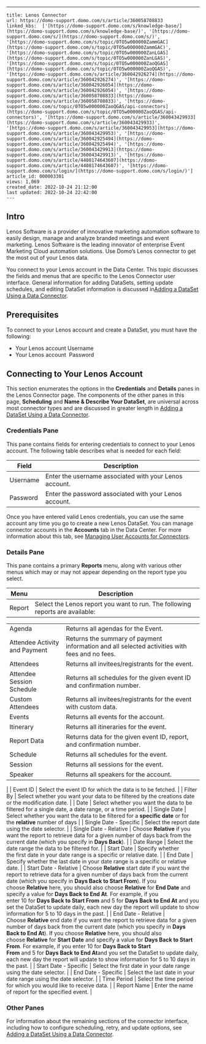 ---
    title: Lenos Connector
    url: https://domo-support.domo.com/s/article/360058708833
    linked_kbs:  ['[https://domo-support.domo.com/s/knowledge-base/](https://domo-support.domo.com/s/knowledge-base/)', '[https://domo-support.domo.com/s/](https://domo-support.domo.com/s/)', '[https://domo-support.domo.com/s/topic/0TO5w000000ZammGAC](https://domo-support.domo.com/s/topic/0TO5w000000ZammGAC)', '[https://domo-support.domo.com/s/topic/0TO5w000000ZanLGAS](https://domo-support.domo.com/s/topic/0TO5w000000ZanLGAS)', '[https://domo-support.domo.com/s/topic/0TO5w000000ZaoQGAS](https://domo-support.domo.com/s/topic/0TO5w000000ZaoQGAS)', '[https://domo-support.domo.com/s/article/360042926274](https://domo-support.domo.com/s/article/360042926274)', '[https://domo-support.domo.com/s/article/360042926054](https://domo-support.domo.com/s/article/360042926054)', '[https://domo-support.domo.com/s/article/360058708833](https://domo-support.domo.com/s/article/360058708833)', '[https://domo-support.domo.com/s/topic/0TO5w000000ZaoQGAS/api-connectors](https://domo-support.domo.com/s/topic/0TO5w000000ZaoQGAS/api-connectors)', '[https://domo-support.domo.com/s/article/360043429933](https://domo-support.domo.com/s/article/360043429933)', '[https://domo-support.domo.com/s/article/360043429953](https://domo-support.domo.com/s/article/360043429953)', '[https://domo-support.domo.com/s/article/360042925494](https://domo-support.domo.com/s/article/360042925494)', '[https://domo-support.domo.com/s/article/360043429913](https://domo-support.domo.com/s/article/360043429913)', '[https://domo-support.domo.com/s/article/4408174643607](https://domo-support.domo.com/s/article/4408174643607)', '[https://domo-support.domo.com/s/login/](https://domo-support.domo.com/s/login/)']
    article_id: 000003301
    views: 1,069
    created_date: 2022-10-24 21:12:00
    last updated: 2022-10-24 22:42:00
    ---



Intro
-----


Lenos Software is a provider of innovative marketing automation software to easily design, manage and analyze branded meetings and event marketing. Lenos Software is the leading innovator of enterprise Event Marketing Cloud automation solutions. Use Domo’s Lenos connector to get the most out of your Lenos data.


You connect to your Lenos account in the Data Center. This topic discusses the fields and menus that are specific to the Lenos Connector user interface. General information for adding DataSets, setting update schedules, and editing DataSet information is discussed in[Adding a DataSet Using a Data Connector](/s/article/360042926274 "Adding a DataSet Using a Data Connector").


Prerequisites
-------------


To connect to your Lenos account and create a DataSet, you must have the following:


* Your Lenos account Username
* Your Lenos account  Password


Connecting to Your Lenos Account
--------------------------------


This section enumerates the options in the **Credentials** and **Details** panes in the Lenos Connector page. The components of the other panes in this page, **Scheduling** and **Name & Describe Your DataSet**, are universal across most connector types and are discussed in greater length in [Adding a DataSet Using a Data Connector](/s/article/360042926274 "Adding a DataSet Using a Data Connector").


### Credentials Pane


This pane contains fields for entering credentials to connect to your Lenos account. The following table describes what is needed for each field:  




| Field | Description |
| --- | --- |
| Username | Enter the username associated with your Lenos account. |
| Password | Enter the password associated with your Lenos account. |


Once you have entered valid Lenos credentials, you can use the same account any time you go to create a new Lenos DataSet. You can manage connector accounts in the **Accounts** tab in the Data Center. For more information about this tab, see [Managing User Accounts for Connectors](/s/article/360042926054 "Managing User Accounts for Connectors").


### Details Pane


This pane contains a primary **Reports** menu, along with various other menus which may or may not appear depending on the report type you select.




| Menu | Description |
| --- | --- |
| Report | Select the Lenos report you want to run. The following reports are available:

|  |  |
| --- | --- |
| Agenda | Returns all agendas for the Event. |
| Attendee Activity and Payment | Returns the summary of payment information and all selected activities with fees and no fees. |
| Attendees | Returns all invitees/registrants for the event. |
| Attendee Session Schedule | Returns all schedules for the given event ID and confirmation number. |
| Custom Attendees | Returns all invitees/registrants for the event with custom data. |
| Events | Returns all events for the account. |
| Itinerary | Returns all itineraries for the event. |
| Report Data | Returns data for the given event ID, report, and confirmation number. |
| Schedule | Returns all schedules for the event. |
| Session | Returns all sessions for the event. |
| Speaker | Returns all speakers for the account. |

 |
| Event ID | Select the event ID for which the data is to be fetched. |
| Filter By | Select whether you want your data to be filtered by the creations date or the modification date. |
| Date | Select whether you want the data to be filtered for a single date, a date range, or a time period. |
| Single Date | Select whether you want the data to be filtered for a **specific date** or for the **relative** number of days |
| Single Date - Specific | Select the report date using the date selector. |
| Single Date - Relative | Choose ****Relative**** if you want the report to retrieve data for a given number of days back from the current date (which you specify in ****Days Back****). |
| Date Range | Select the date range the data to be filtered for. |
| Start Date | Specify whether the first date in your date range is a specific or relative date. |
| End Date | Specify whether the last date in your date range is a specific or relative date. |
| Start Date - Relative | Choose ****Relative**** start date if you want the report to retrieve data for a given number of days back from the current date (which you specify in ****Days Back to Start From****). If you choose ****Relative**** here, you should also choose ****Relative**** for ****End Date**** and specify a value for ****Days Back to End At****.
For example, if you enter 10 for ****Days Back to Start From**** and 5 for ****Days Back to End At**** and you set the DataSet to update daily, each new day the report will update to show information for 5 to 10 days in the past. |
| End Date - Relative | Choose ****Relative**** end date if you want the report to retrieve data for a given number of days back from the current date (which you specify in ****Days Back to End At****). If you choose ****Relative**** here, you should also choose ****Relative**** for ****Start Date**** and specify a value for ****Days Back to Start From****.
For example, if you enter 10 for ****Days Back to Start From**** and 5 for ****Days Back to End At****and you set the DataSet to update daily, each new day the report will update to show information for 5 to 10 days in the past. |
| Start Date - Specific | Select the first date in your date range using the date selector. |
| End Date - Specific | Select the last date in your date range using the date selector. |
| Time Period | Select the time period for which you would like to receive data. |
| Report Name | Enter the name of report for the specified event. |


### Other Panes


For information about the remaining sections of the connector interface, including how to configure scheduling, retry, and update options, see [Adding a DataSet Using a Data Connector](/s/article/360042926274 "Adding a DataSet Using a Data Connector").

